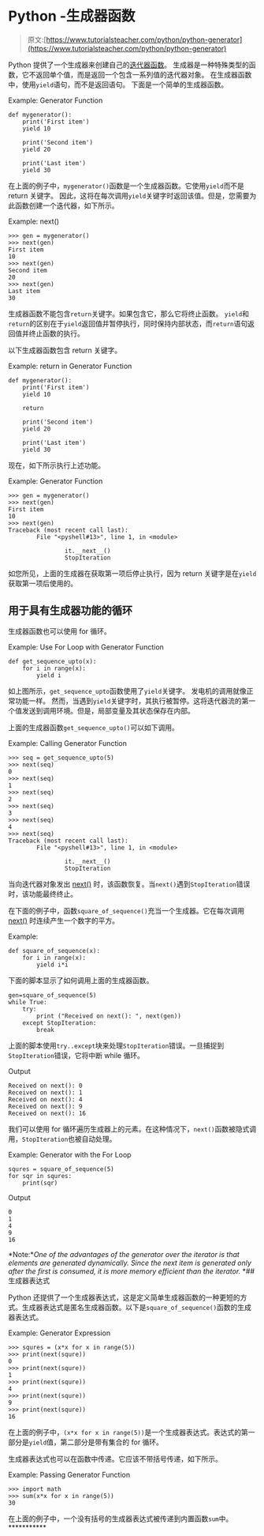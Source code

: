 # Python -生成器函数

> 原文:[https://www.tutorialsteacher.com/python/python-generator](https://www.tutorialsteacher.com/python/python-generator)

Python 提供了一个生成器来创建自己的[迭代器函数](/python/iter-method)。 生成器是一种特殊类型的函数，它不返回单个值，而是返回一个包含一系列值的迭代器对象。 在生成器函数中，使用`yield`语句，而不是返回语句。 下面是一个简单的生成器函数。

Example: Generator Function 

```
def mygenerator():
    print('First item')
    yield 10

    print('Second item')
    yield 20

    print('Last item')
    yield 30 
```

在上面的例子中，`mygenerator()`函数是一个生成器函数。它使用`yield`而不是 return 关键字。 因此，这将在每次调用`yield`关键字时返回该值。但是，您需要为此函数创建一个迭代器，如下所示。

Example: next() 

```
>>> gen = mygenerator() 
>>> next(gen) 
First item 
10                      
>>> next(gen) 
Second item 
20                      
>>> next(gen) 
Last item 
30 
```

生成器函数不能包含`return`关键字。如果包含它，那么它将终止函数。 `yield`和`return`的区别在于`yield`返回值并暂停执行，同时保持内部状态，而`return`语句返回值并终止函数的执行。

以下生成器函数包含 return 关键字。

Example: return in Generator Function 

```
def mygenerator():
    print('First item')
    yield 10

    return

    print('Second item')
    yield 20

    print('Last item')
    yield 30 
```

现在，如下所示执行上述功能。

Example: Generator Function 

```
>>> gen = mygenerator() 
>>> next(gen) 
First item 
10                      
>>> next(gen) 
Traceback (most recent call last):
        File "<pyshell#13>", line 1, in <module>

                it.__next__()
                StopIteration 
```

如您所见，上面的生成器在获取第一项后停止执行，因为 return 关键字是在`yield`获取第一项后使用的。

## 用于具有生成器功能的循环

生成器函数也可以使用 for 循环。

Example: Use For Loop with Generator Function 

```
def get_sequence_upto(x):
    for i in range(x):
        yield i 
```

如上图所示，`get_sequence_upto`函数使用了`yield`关键字。 发电机的调用就像正常功能一样。 然而，当遇到`yield`关键字时，其执行被暂停。这将迭代器流的第一个值发送到调用环境。但是，局部变量及其状态保存在内部。

上面的生成器函数`get_sequence_upto()`可以如下调用。

Example: Calling Generator Function 

```
>>> seq = get_sequence_upto(5) 
>>> next(seq) 
0                      
>>> next(seq) 
1                      
>>> next(seq) 
2                      
>>> next(seq) 
3                      
>>> next(seq) 
4                                                          
>>> next(seq)                                     
Traceback (most recent call last):
        File "<pyshell#13>", line 1, in <module>

                it.__next__()
                StopIteration 
```

当向迭代器对象发出 [next()](/python/next-method) 时，该函数恢复。当`next()`遇到`StopIteration`错误时，该功能最终终止。

在下面的例子中，函数`square_of_sequence()`充当一个生成器。它在每次调用 [next()](/python/next-method) 时连续产生一个数字的平方。

Example: 

```
def square_of_sequence(x):
    for i in range(x):
        yield i*i 
```

下面的脚本显示了如何调用上面的生成器函数。

```
gen=square_of_sequence(5)
while True:
    try:
        print ("Received on next(): ", next(gen))
    except StopIteration:
        break 
```

上面的脚本使用`try..except`块来处理`StopIteration`错误。一旦捕捉到`StopIteration`错误，它将中断 while 循环。

Output

```
Received on next(): 0
Received on next(): 1
Received on next(): 4
Received on next(): 9
Received on next(): 16 
```

我们可以使用 for 循环遍历生成器上的元素。在这种情况下，`next()`函数被隐式调用，`StopIteration`也被自动处理。

Example: Generator with the For Loop 

```
squres = square_of_sequence(5)
for sqr in squres:
    print(sqr) 
```

Output

```
0
1
4
9
16 
```

*Note:**One of the advantages of the generator over the iterator is that elements are generated dynamically. Since the next item is generated only after the first is consumed, it is more memory efficient than the iterator.* *## 生成器表达式

Python 还提供了一个生成器表达式，这是定义简单生成器函数的一种更短的方式。生成器表达式是匿名生成器函数。以下是`square_of_sequence()`函数的生成器表达式。

Example: Generator Expression 

```
>>> squres = (x*x for x in range(5))
>>> print(next(squre))              
0                                            
>>> print(next(squre))              
1                                            
>>> print(next(squre))              
4                                            
>>> print(next(squre))              
9                                            
>>> print(next(squre))              
16 
```

在上面的例子中，`(x*x for x in range(5))`是一个生成器表达式。表达式的第一部分是`yield`值，第二部分是带有集合的 for 循环。

生成器表达式也可以在函数中传递。它应该不带括号传递，如下所示。

Example: Passing Generator Function 

```
>>> import math
>>> sum(x*x for x in range(5)) 
30 
```

在上面的例子中，一个没有括号的生成器表达式被传递到内置函数`sum`中。***********